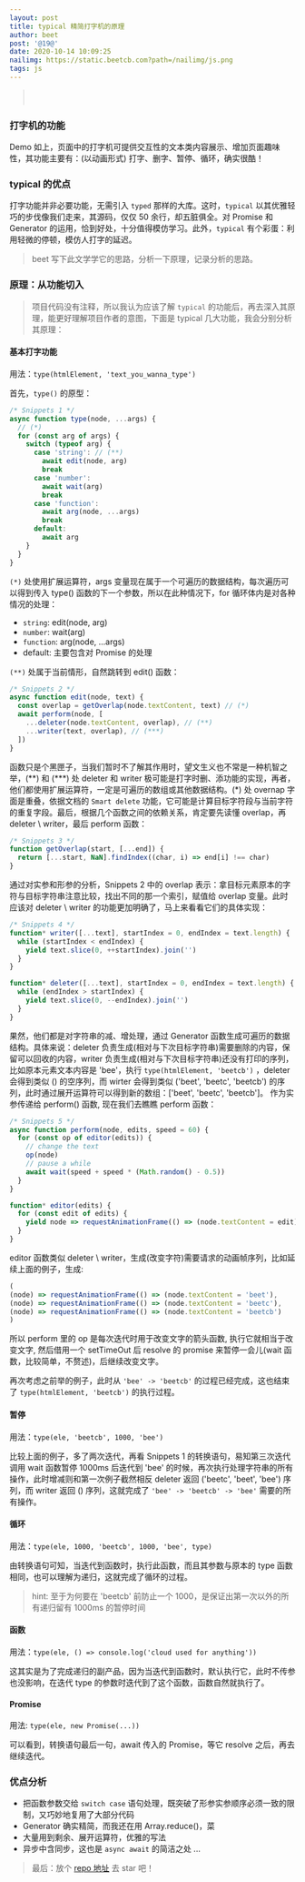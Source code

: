 ```yaml
---
layout: post
title: typical 精简打字机的原理
author: beet
post: '@19@'
date: 2020-10-14 10:09:25
nailimg: https://static.beetcb.com?path=/nailimg/js.png
tags: js
---
```


<script>
async function type(t,...e){for(const n of e)switch(typeof n){case"string":await edit(t,n);break;case"number":await wait(n);break;case"function":await n(t,...e);break;default:await n}}async function edit(t,e){const n=getOverlap(t.textContent,e);await perform(t,[...deleter(t.textContent,n),...writer(e,n)])}async function wait(t){await new Promise(e=>setTimeout(e,t))}async function perform(t,e,n=60){for(const i of editor(e))i(t),await wait(n+n*(Math.random()-.5))}function*editor(t){for(const e of t)yield t=>requestAnimationFrame(()=>t.textContent=e)}function*writer([...t],e=0,n=t.length){for(;e<n;)yield t.slice(0,++e).join("")}function*deleter([...t],e=0,n=t.length){for(;n>e;)yield t.slice(0,--n).join("")}function getOverlap(t,[...e]){return[...t,NaN].findIndex((t,n)=>e[n]!==t)}
</script>
<blockquote>
<p style="height:27px" id="sample"></p>
</blockquote>
<script>
const steps = [1000, 'hi 👋', 1000, 'there 🤞', 1000, 'typical 🎉'];type(sample, ...steps, type);
</script>

### 打字机的功能

Demo 如上，页面中的打字机可提供交互性的文本类内容展示、增加页面趣味性，其功能主要有：(以动画形式) 打字、删字、暂停、循环，确实很酷！

### typical 的优点

打字功能并非必要功能，无需引入 `typed` 那样的大库。这时，`typical` 以其优雅轻巧的步伐像我们走来，其源码，仅仅 50 余行，却五脏俱全。对 Promise 和 Generator 的运用，恰到好处，十分值得模仿学习。此外，`typical` 有个彩蛋：利用轻微的停顿，模仿人打字的延迟。

> beet 写下此文学学它的思路，分析一下原理，记录分析的思路。

### 原理：从功能切入

> 项目代码没有注释，所以我认为应该了解 `typical` 的功能后，再去深入其原理，能更好理解项目作者的意图，下面是 typical 几大功能，我会分别分析其原理：

#### 基本打字功能

用法：`type(htmlElement, 'text_you_wanna_type')`

首先，`type()` 的原型：

```js
/* Snippets 1 */
async function type(node, ...args) {
  // (*)
  for (const arg of args) {
    switch (typeof arg) {
      case 'string': // (**)
        await edit(node, arg)
        break
      case 'number':
        await wait(arg)
        break
      case 'function':
        await arg(node, ...args)
        break
      default:
        await arg
    }
  }
}
```

`(*)` 处使用扩展运算符，args 变量现在属于一个可遍历的数据结构，每次遍历可以得到传入 type() 函数的下一个参数，所以在此种情况下，for 循环体内是对各种情况的处理：

- `string`: edit(node, arg)
- `number`: wait(arg)
- `function`: arg(node, ...args)
- default: 主要包含对 Promise 的处理

`(**)` 处属于当前情形，自然跳转到 edit() 函数：

```js
/* Snippets 2 */
async function edit(node, text) {
  const overlap = getOverlap(node.textContent, text) // (*)
  await perform(node, [
    ...deleter(node.textContent, overlap), // (**)
    ...writer(text, overlap), // (***)
  ])
}
```

函数只是个黑匣子，当我们暂时不了解其作用时，望文生义也不常是一种机智之举，(\*\*) 和 (\*\*\*) 处 deleter 和 writer 极可能是打字时删、添功能的实现，再者，他们都使用扩展运算符，一定是可遍历的数组或其他数据结构。(\*) 处 overnap 字面是重叠，依据文档的 `Smart delete` 功能，它可能是计算目标字符段与当前字符的重复字段。最后，根据几个函数之间的依赖关系，肯定要先读懂 overlap，再 deleter \ writer，最后 perform 函数：

```js
/* Snippets 3 */
function getOverlap(start, [...end]) {
  return [...start, NaN].findIndex((char, i) => end[i] !== char)
}
```

通过对实参和形参的分析，Snippets 2 中的 overlap 表示：拿目标元素原本的字符与目标字符串注意比较，找出不同的那一个索引，赋值给 overlap 变量。此时应该对 deleter \ writer 的功能更加明确了，马上来看看它们的具体实现：

```js
/* Snippets 4 */
function* writer([...text], startIndex = 0, endIndex = text.length) {
  while (startIndex < endIndex) {
    yield text.slice(0, ++startIndex).join('')
  }
}

function* deleter([...text], startIndex = 0, endIndex = text.length) {
  while (endIndex > startIndex) {
    yield text.slice(0, --endIndex).join('')
  }
}
```

果然，他们都是对字符串的减、增处理，通过 Generator 函数生成可遍历的数据结构。具体来说：deleter 负责生成(相对与下次目标字符串)需要删除的内容，保留可以回收的内容，writer 负责生成(相对与下次目标字符串)还没有打印的序列，比如原本元素文本内容是 'bee'，执行 `type(htmlElement, 'beetcb')` ，deleter 会得到类似 () 的空序列，而 wirter 会得到类似 ('beet', 'beetc', 'beetcb') 的序列，此时通过展开运算符可以得到新的数组：\['beet', 'beetc', 'beetcb'\]。 作为实参传递给 perform() 函数, 现在我们去瞧瞧 perform 函数：

```js
/* Snippets 5 */
async function perform(node, edits, speed = 60) {
  for (const op of editor(edits)) {
    // change the text
    op(node)
    // pause a while
    await wait(speed + speed * (Math.random() - 0.5))
  }
}

function* editor(edits) {
  for (const edit of edits) {
    yield node => requestAnimationFrame(() => (node.textContent = edit))
  }
}
```

editor 函数类似 deleter \ writer，生成(改变字符)需要请求的动画帧序列，比如延续上面的例子，生成:

```js
(
(node) => requestAnimationFrame(() => (node.textContent = 'beet'),
(node) => requestAnimationFrame(() => (node.textContent = 'beetc'),
(node) => requestAnimationFrame(() => (node.textContent = 'beetcb')
)
```

所以 perform 里的 op 是每次迭代时用于改变文字的箭头函数, 执行它就相当于改变文字, 然后借用一个 setTimeOut 后 resolve 的 promise 来暂停一会儿(wait 函数，比较简单，不赘述)，后继续改变文字。

再次考虑之前举的例子，此时从 `'bee' -> 'beetcb'` 的过程已经完成，这也结束了 `type(htmlElement, 'beetcb')` 的执行过程。

#### 暂停

用法：`type(ele, 'beetcb', 1000, 'bee')`

比较上面的例子，多了两次迭代，再看 Snippets 1 的转换语句，易知第三次迭代调用 wait 函数暂停 1000ms 后迭代到 'bee' 的时候，再次执行处理字符串的所有操作，此时增减则和第一次例子截然相反 deleter 返回 ('beetc', 'beet', 'bee') 序列，而 writer 返回 () 序列，这就完成了 `'bee' -> 'beetcb' -> 'bee'` 需要的所有操作。

#### 循环

用法：`type(ele, 1000, 'beetcb', 1000, 'bee', type)`

由转换语句可知，当迭代到函数时，执行此函数，而且其参数与原本的 type 函数相同，也可以理解为递归，这就完成了循环的过程。

> hint: 至于为何要在 'beetcb' 前防止一个 1000，是保证出第一次以外的所有递归留有 1000ms 的暂停时间

#### 函数

用法：`type(ele, () => console.log('cloud used for anything'))`

这其实是为了完成递归的副产品，因为当迭代到函数时，默认执行它，此时不传参也没影响，在迭代 type 的参数时迭代到了这个函数，函数自然就执行了。

#### Promise

用法: `type(ele, new Promise(...))`

可以看到，转换语句最后一句，await 传入的 Promise，等它 resolve 之后，再去继续迭代。

### 优点分析

- 把函数参数交给 `switch case` 语句处理，既突破了形参实参顺序必须一致的限制，又巧妙地复用了大部分代码
- Generator 确实精简，而我还在用 Array.reduce()，菜
- 大量用到剩余、展开运算符，优雅的写法
- 异步中含同步，这也是 `async await` 的简洁之处
  ...

> 最后：放个 [repo 地址](https://github.com/camwiegert/typical) 去 star 吧！
